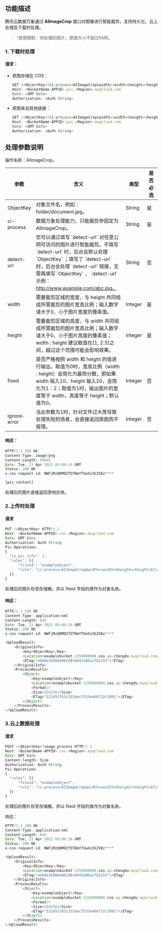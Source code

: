 
## 功能描述

腾讯云数据万象通过 **AIImageCrop** 接口对图像进行智能裁剪，支持持久化、云上处理及下载时处理。

>!使用限制：待处理的图片，原图大小不超过5MB。

### 1. 下载时处理

#### 请求：

- 原图存储在 COS：  

  ```javascript
  GET /<ObjectKey>?ci-process=AIImageCrop&width=<width>&height=<height>&fixed=<fixed> HTTP/1.1
  Host: <BucketName-APPID>.pic.<Region>.myqcloud.com
  Date: <GMT Date>
  Authorization: <Auth String>
  ```

- 原图来自其他链接：

  ```javascript
  GET /<ObjectKey>?ci-process=AIImageCrop&width=<width>&height=<height>&fixed=<fixed>&detect-url=<detect-url> HTTP/1.1
  Host: <BucketName-APPID>.pic.<Region>.myqcloud.com
  Date: <GMT Date>
  Authorization: <Auth String>
  ```

## 处理参数说明

操作名称：AIImageCrop。
<table>
<thead>
<tr>
<th width=15%>参数</th>
<th width=60%>含义</th>
<th width=10%>类型</th>
<th width=10%>是否必选</th>
</tr>
</thead>
<tbody>
<tr>
<td>ObjectKey</td>
<td>对象文件名，例如：folder/document.jpg。</td>
<td>String
<td>是
</tr>
<tr>
<td>ci-process</td>
<td>数据万象处理能力，只能裁剪参固定为 AIImageCrop。</td>
<td>String
<td>是
<tr>
<td>detect-url</td>
<td>您可以通过填写 `detect-url` 对任意公网可访问的图片进行智能裁剪。不填写 `detect-url` 时，后台会默认处理  `ObjectKey` ；填写了 `detect-url` 时，后台会处理 `detect-url` 链接，无需再填写 `ObjectKey` ， `detect-url` 示例：<a href="http://www.example.com/abc.jpg%E3%80%82">http://www.example.com/abc.jpg。</a></td>
<td>String
<td>否
</tr>
<tr>
<td>width</td>
<td>需要裁剪区域的宽度，与 height 共同组成所需裁剪的图片宽高比例；输入数字请大于0、小于图片宽度的像素值。</td>
<td>Integer
<td>是
</tr>
<tr>
<td>height</td>
<td>需要裁剪区域的高度，与 width 共同组成所需裁剪的图片宽高比例；输入数字请大于0、小于图片高度的像素值；width : height 建议取值在[1, 2.5]之间，超过这个范围可能会影响效果。</td>
<td>Integer
<td>是
</tr>
<tr>
<td>fixed</td>
<td>是否严格按照 width 和 height 的值进行输出。取值为0时，宽高比例（width : height）会简化为最简分数，即如果 width 输入10、height 输入20，会简化为1：2；取值为1时，输出图片的宽度等于 width，高度等于 height；默认值为0。</td>
<td>Integer
<td>否
</tr>
<tr>
<td>ignore-error</td>
<td>当此参数为1时，针对文件过大等导致处理失败的场景，会直接返回原图而不报错。</td>
<td>Integer
<td>否
</tr>
</tbody>
</table>

#### 响应：

```javascript
HTTP/1.1 200 OK
Content-Type: image/png
Content-Length: 98645
Date: Tue, 23 Apr 2022 09:06:16 GMT
Status: 200 OK
x-cos-request-id: NWFjMzQ0MDZfOTBmYTUwXzZkZV8z****

[pic-content]
```

处理后的图片直接返回至响应体。

### 2.上传时处理

#### 请求

```javascript
PUT /<ObjectKey> HTTP/1.1
Host: <BucketName-APPID>.cos.<Region>.myqcloud.com
Date: GMT Date
Authorization: Auth String
Pic-Operations: 
{
  "is_pic_info": 1,
  "rules": [{
      "fileid": "exampleobject",
      "rule": "ci-process=AIImageCrop&width=<width>&height=<height>&fixed=<fixed>"
  }]
}
```

处理后的图片存至存储桶，并以 fileid 字段的值作为对象名称。

#### 响应：

```javascript
HTTP/1.1 200 OK
Content-Type: application/xml
Content-Length: 645
Date: Tue, 23 Apr 2022 09:06:16 GMT
Status: 200 OK
x-cos-request-id: NWFjMzQ0MDZfOTBmYTUwXzZkZV8z****

<UploadResult>
    <OriginalInfo>
        <Key>ObjectKey</Key>
        <Location>examplebucket-1250000000.cos.ap-chengdu.myqcloud.com/filename.jpg</Location>
        <ETag>"ed60e3598e6862d8c8443a06acfb2153"</ETag>
    </OriginalInfo>
    <ProcessResults>
        <Object>
            <Key>exampleobject</Key>
            <Location>examplebucket-1250000000.cos.ap-chengdu.myqcloud.com/exampleobject</Location>
            <Format/>
            <Size>354256</Size>
            <ETag>"521451f63c331becf533e466732c1091"</ETag>
        </Object>
    </ProcessResults>
</UploadResult>
```

### 3.云上数据处理

#### 请求

```javascript
POST /<ObjectKey>?image_process HTTP/1.1
Host: <BucketName-APPID>.cos.<Region>.myqcloud.com
Date: GMT Date
Content-length: Size
Authorization: Auth String
Pic-Operations: 
{
  "rules": [{
      "fileid": "exampleobject",
      "rule": "ci-process=AIImageCrop&width=<width>&height=<height>&fixed=<fixed>"
  }]
}
```

处理后的图片存至存储桶，并以 fileid 字段的值作为对象名称。

响应：

```javascript
HTTP/1.1 200 OK
Content-Type: application/xml
Content-Length: 645
Date: Tue, 23 Apr 2022 09:06:16 GMT
Status: 200 OK
x-cos-request-id: NWFjMzQ0MDZfOTBmYTUwXzZkZV8z****

<UploadResult>
    <OriginalInfo>
        <Key>ObjectKey</Key>
        <Location>examplebucket-1250000000.cos.ap-chengdu.myqcloud.com/filename.jpg</Location>
        <ETag>"ed60e3598e6862d8c8443a06acfb2153"</ETag>
    </OriginalInfo>
    <ProcessResults>
        <Object>
            <Key>exampleobject</Key>
            <Location>examplebucket-1250000000.cos.ap-chengdu.myqcloud.com/exampleobject</Location>
            <Format/>
            <Size>354256</Size>
            <ETag>"521451f63c331becf533e466732c1091"</ETag>
        </Object>
    </ProcessResults>
</UploadResult>
```
